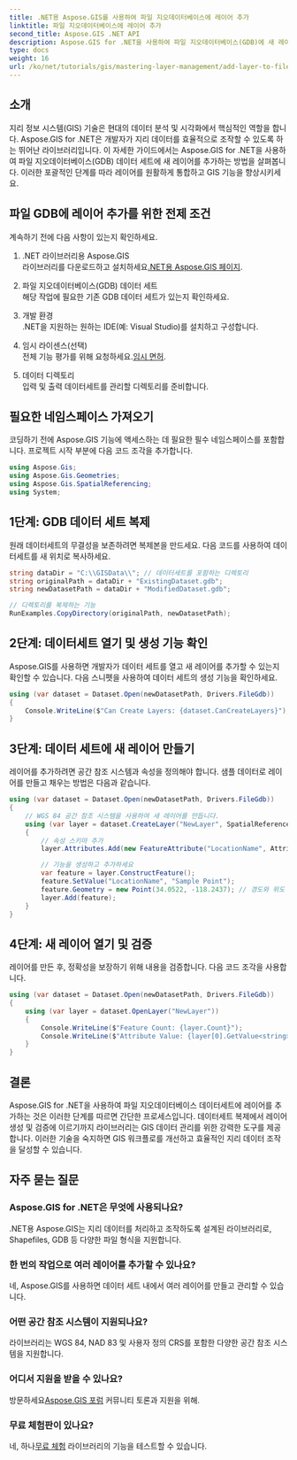 ```yaml
---
title: .NET용 Aspose.GIS를 사용하여 파일 지오데이터베이스에 레이어 추가
linktitle: 파일 지오데이터베이스에 레이어 추가
second_title: Aspose.GIS .NET API
description: Aspose.GIS for .NET을 사용하여 파일 지오데이터베이스(GDB)에 새 레이어를 추가하는 방법을 알아보세요. 이 포괄적인 가이드는 GIS 데이터세트에서 레이어를 만들고 검증하기 위한 필수 조건, 네임스페이스 가져오기 및 자세한 단계를 다룹니다.
type: docs
weight: 16
url: /ko/net/tutorials/gis/mastering-layer-management/add-layer-to-file-geo-database/
---
```

## 소개

지리 정보 시스템(GIS) 기술은 현대의 데이터 분석 및 시각화에서 핵심적인 역할을 합니다. Aspose.GIS for .NET은 개발자가 지리 데이터를 효율적으로 조작할 수 있도록 하는 뛰어난 라이브러리입니다. 이 자세한 가이드에서는 Aspose.GIS for .NET을 사용하여 파일 지오데이터베이스(GDB) 데이터 세트에 새 레이어를 추가하는 방법을 살펴봅니다. 이러한 포괄적인 단계를 따라 레이어를 원활하게 통합하고 GIS 기능을 향상시키세요.

## 파일 GDB에 레이어 추가를 위한 전제 조건

계속하기 전에 다음 사항이 있는지 확인하세요.

1. .NET 라이브러리용 Aspose.GIS  
    라이브러리를 다운로드하고 설치하세요[.NET용 Aspose.GIS 페이지](https://reference.aspose.com/gis/net/).

2. 파일 지오데이터베이스(GDB) 데이터 세트  
   해당 작업에 필요한 기존 GDB 데이터 세트가 있는지 확인하세요.

3. 개발 환경  
   .NET을 지원하는 원하는 IDE(예: Visual Studio)를 설치하고 구성합니다.

4. 임시 라이센스(선택)  
    전체 기능 평가를 위해 요청하세요.[임시 면허](https://purchase.conholdate.com/temporary-license/).

5. 데이터 디렉토리  
   입력 및 출력 데이터세트를 관리할 디렉토리를 준비합니다.

## 필요한 네임스페이스 가져오기

코딩하기 전에 Aspose.GIS 기능에 액세스하는 데 필요한 필수 네임스페이스를 포함합니다. 프로젝트 시작 부분에 다음 코드 조각을 추가합니다.

```csharp
using Aspose.Gis;
using Aspose.Gis.Geometries;
using Aspose.Gis.SpatialReferencing;
using System;
```

## 1단계: GDB 데이터 세트 복제

원래 데이터세트의 무결성을 보존하려면 복제본을 만드세요. 다음 코드를 사용하여 데이터세트를 새 위치로 복사하세요.

```csharp
string dataDir = "C:\\GISData\\"; // 데이터세트를 포함하는 디렉토리
string originalPath = dataDir + "ExistingDataset.gdb";
string newDatasetPath = dataDir + "ModifiedDataset.gdb";

// 디렉토리를 복제하는 기능
RunExamples.CopyDirectory(originalPath, newDatasetPath);
```

## 2단계: 데이터세트 열기 및 생성 기능 확인

Aspose.GIS를 사용하면 개발자가 데이터 세트를 열고 새 레이어를 추가할 수 있는지 확인할 수 있습니다. 다음 스니펫을 사용하여 데이터 세트의 생성 기능을 확인하세요.

```csharp
using (var dataset = Dataset.Open(newDatasetPath, Drivers.FileGdb))
{
    Console.WriteLine($"Can Create Layers: {dataset.CanCreateLayers}"); // True를 반환해야 합니다.
}
```

## 3단계: 데이터 세트에 새 레이어 만들기

레이어를 추가하려면 공간 참조 시스템과 속성을 정의해야 합니다. 샘플 데이터로 레이어를 만들고 채우는 방법은 다음과 같습니다.

```csharp
using (var dataset = Dataset.Open(newDatasetPath, Drivers.FileGdb))
{
    // WGS 84 공간 참조 시스템을 사용하여 새 레이어를 만듭니다.
    using (var layer = dataset.CreateLayer("NewLayer", SpatialReferenceSystem.Wgs84))
    {
        // 속성 스키마 추가
        layer.Attributes.Add(new FeatureAttribute("LocationName", AttributeDataType.String));

        // 기능을 생성하고 추가하세요
        var feature = layer.ConstructFeature();
        feature.SetValue("LocationName", "Sample Point");
        feature.Geometry = new Point(34.0522, -118.2437); // 경도와 위도
        layer.Add(feature);
    }
}
```

## 4단계: 새 레이어 열기 및 검증

레이어를 만든 후, 정확성을 보장하기 위해 내용을 검증합니다. 다음 코드 조각을 사용합니다.

```csharp
using (var dataset = Dataset.Open(newDatasetPath, Drivers.FileGdb))
{
    using (var layer = dataset.OpenLayer("NewLayer"))
    {
        Console.WriteLine($"Feature Count: {layer.Count}");
        Console.WriteLine($"Attribute Value: {layer[0].GetValue<string>("LocationName")}");
    }
}
```

## 결론

Aspose.GIS for .NET을 사용하여 파일 지오데이터베이스 데이터세트에 레이어를 추가하는 것은 이러한 단계를 따르면 간단한 프로세스입니다. 데이터세트 복제에서 레이어 생성 및 검증에 이르기까지 라이브러리는 GIS 데이터 관리를 위한 강력한 도구를 제공합니다. 이러한 기술을 숙지하면 GIS 워크플로를 개선하고 효율적인 지리 데이터 조작을 달성할 수 있습니다.

## 자주 묻는 질문

### Aspose.GIS for .NET은 무엇에 사용되나요?
.NET용 Aspose.GIS는 지리 데이터를 처리하고 조작하도록 설계된 라이브러리로, Shapefiles, GDB 등 다양한 파일 형식을 지원합니다.

### 한 번의 작업으로 여러 레이어를 추가할 수 있나요?
네, Aspose.GIS를 사용하면 데이터 세트 내에서 여러 레이어를 만들고 관리할 수 있습니다.

### 어떤 공간 참조 시스템이 지원되나요?
라이브러리는 WGS 84, NAD 83 및 사용자 정의 CRS를 포함한 다양한 공간 참조 시스템을 지원합니다.

### 어디서 지원을 받을 수 있나요?
 방문하세요[Aspose.GIS 포럼](https://forum.aspose.com/c/gis/33) 커뮤니티 토론과 지원을 위해.

### 무료 체험판이 있나요?
 네, 하나[무료 체험](https://releases.aspose.com/) 라이브러리의 기능을 테스트할 수 있습니다.